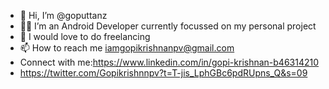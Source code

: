 - 👋 Hi, I’m @goputtanz
- 👨‍💻 I’m an Android Developer currently focussed on my personal project
- 💞️ I would love to do freelancing
- 📫 How to reach me iamgopikrishnanpv@gmail.com
- Connect with me:https://www.linkedin.com/in/gopi-krishnan-b46314210
- https://twitter.com/Gopikrishnnpv?t=T-jis_LphGBc6pdRUpns_Q&s=09


